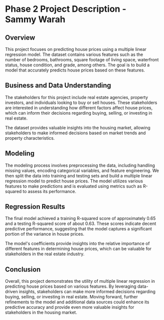 # Phase 2 Project Description - Sammy Warah
## Overview
This project focuses on predicting house prices using a multiple linear regression model. The dataset contains various features such as the number of bedrooms, bathrooms, square footage of living space, waterfront status, house condition, and grade, among others. The goal is to build a model that accurately predicts house prices based on these features.

## Business and Data Understanding
The stakeholders for this project include real estate agencies, property investors, and individuals looking to buy or sell houses. These stakeholders are interested in understanding how different factors affect house prices, which can inform their decisions regarding buying, selling, or investing in real estate. 

The dataset provides valuable insights into the housing market, allowing stakeholders to make informed decisions based on market trends and property characteristics.

## Modeling
The modeling process involves preprocessing the data, including handling missing values, encoding categorical variables, and feature engineering. We then split the data into training and testing sets and build a multiple linear regression model to predict house prices. The model utilizes various features to make predictions and is evaluated using metrics such as R-squared to assess its performance.

## Regression Results
The final model achieved a training R-squared score of approximately 0.65 and a testing R-squared score of about 0.63. These scores indicate decent predictive performance, suggesting that the model captures a significant portion of the variance in house prices. 

The model's coefficients provide insights into the relative importance of different features in determining house prices, which can be valuable for stakeholders in the real estate industry.

## Conclusion
Overall, this project demonstrates the utility of multiple linear regression in predicting house prices based on various features. By leveraging data-driven insights, stakeholders can make more informed decisions regarding buying, selling, or investing in real estate. Moving forward, further refinements to the model and additional data sources could enhance its predictive accuracy and provide even more valuable insights for stakeholders in the housing market.






